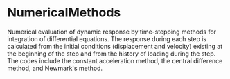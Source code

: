 # NumericalMethods

Numerical evaluation of dynamic response by time-stepping methods for integration of differential equations. The response during each step is calculated from the initial conditions (displacement and velocity) existing at the beginning of the step and from the history of loading during the step. The codes include the constant acceleration method, the central difference method, and Newmark's method.
